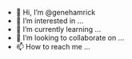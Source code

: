 - 👋 Hi, I’m @genehamrick
- 👀 I’m interested in ...
- 🌱 I’m currently learning ...
- 💞️ I’m looking to collaborate on ...
- 📫 How to reach me ...

<!---
genehamrick/genehamrick is a ✨ special ✨ repository because its `README.md` (this file) appears on your GitHub profile.
You can click the Preview link to take a look at your changes.
--->
